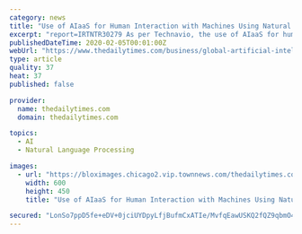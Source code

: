 ```yaml
---
category: news
title: "Use of AIaaS for Human Interaction with Machines Using Natural Language Processing (NLP) to Boost Growth"
excerpt: "report=IRTNTR30279 As per Technavio, the use of AIaaS for human interaction with machines using Natural Language Processing (NLP) will have a positive impact on the market and contribute to its growth significantly over the forecast period. This research report also analyzes other important trends and market drivers that will affect market ..."
publishedDateTime: 2020-02-05T00:01:00Z
webUrl: "https://www.thedailytimes.com/business/global-artificial-intelligence-as-a-service-aiaas-market--/article_65465655-849f-5483-9361-e55fb93d69e5.html"
type: article
quality: 37
heat: 37
published: false

provider:
  name: thedailytimes.com
  domain: thedailytimes.com

topics:
  - AI
  - Natural Language Processing

images:
  - url: "https://bloximages.chicago2.vip.townnews.com/thedailytimes.com/content/tncms/assets/v3/editorial/7/77/777e508c-2791-5d72-9b6c-c9e5b03111eb/5e3a1760a68f0.image.jpg?crop=600%2C450%2C100%2C0&resize=600%2C450&order=crop%2Cresize"
    width: 600
    height: 450
    title: "Use of AIaaS for Human Interaction with Machines Using Natural Language Processing (NLP) to Boost Growth"

secured: "LonSo7ppD5fe+eDV+0jciUYDpyLfjBufmCxATIe/MvfqEawUSKQ2fQZ9qbmO4bSrkv9C2NzEo8jDCe6G3hL2BgVcZJY4O9I8eRmGcUOFsYxHlmRL2OHIBck8npS5hCsZrOHtqrxiwPnacLJ841gdR3TUjv90Vm3CV9onv9O0nPOwGSxikylRJs3yLeAW3W1MCVfeivQNA9W2vUC1Uug5Wo+Ig7l+5MGNMi+H59mgjtJOtQcrkxNgVcQ+fNjhW9N3SfBDuIdrkTDA0iirE6utJ4pkHDN94/wcjFy/tBTgOsCRYRta1pqAhyUemWxBFWb/;OD32CAOxfkwZHNAZqMHJtw=="
---
```


